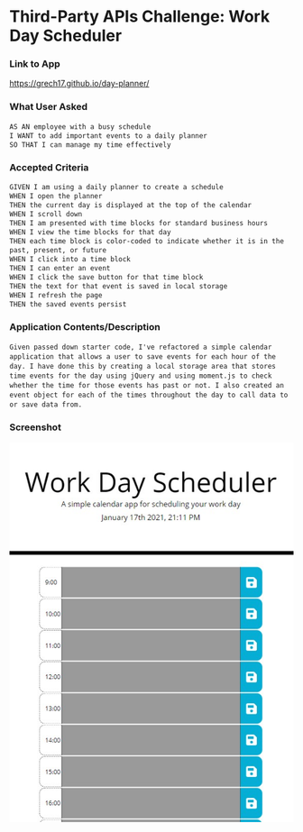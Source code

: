 # Third-Party APIs Challenge: Work Day Scheduler



### Link to App
https://grech17.github.io/day-planner/
 
### What User Asked
```
AS AN employee with a busy schedule
I WANT to add important events to a daily planner
SO THAT I can manage my time effectively
```
### Accepted Criteria 
```
GIVEN I am using a daily planner to create a schedule
WHEN I open the planner
THEN the current day is displayed at the top of the calendar
WHEN I scroll down
THEN I am presented with time blocks for standard business hours
WHEN I view the time blocks for that day
THEN each time block is color-coded to indicate whether it is in the past, present, or future
WHEN I click into a time block
THEN I can enter an event
WHEN I click the save button for that time block
THEN the text for that event is saved in local storage
WHEN I refresh the page
THEN the saved events persist
```


### Application Contents/Description
``
Given passed down starter code, I've refactored a simple calendar application that allows a user to save events for each hour of the day. I have done this by creating a local storage area that stores time events for the day using jQuery and using moment.js to check whether the time for those events has past or not. I also created an event object for each of the times throughout the day to call data to or save data from. 
``

### Screenshot
<img src = "assets\screenshot.jpeg.jpg" alt = "planner preview">
